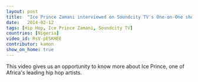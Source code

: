 ```yaml
---
layout: post
title:  "Ice Prince Zamani interviewed on Soundcity TV's One-on-One show"
date:   2014-02-12
tags: [Hip Hop, Ice Prince Zamani, Soundcity TV]
countries: [Nigeria]
video_id: RsV-pESKHEE
contributor: kamon
show_on_home: true
---
```


This video gives us an opportunity to know more about Ice Prince, one of Africa's leading hip hop artists. 

                
                